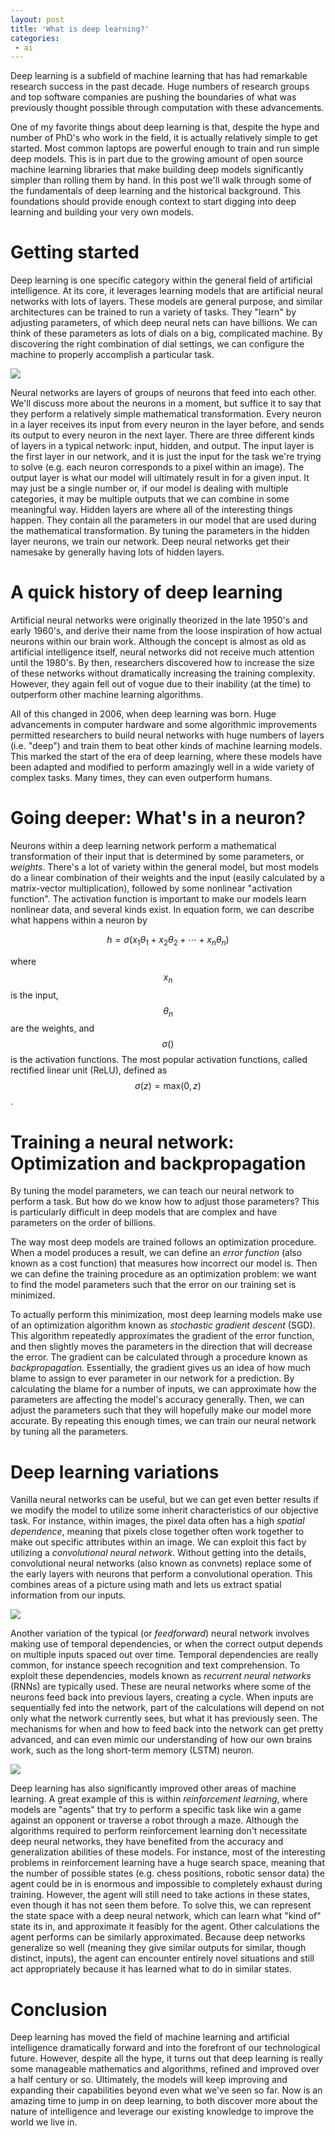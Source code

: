 ```yaml
---
layout: post
title: 'What is deep learning?'
categories:
 - ai
---
```


Deep learning is a subfield of machine learning that has had remarkable research
success in the past decade. Huge numbers of research groups and top software
companies are pushing the boundaries of what was previously thought possible
through computation with these advancements.

One of my favorite things about deep learning is that, despite the hype and
number of PhD's who work in the field, it is actually relatively simple to get
started. Most common laptops are powerful enough to train and run simple deep
models. This is in part due to the growing amount of open source machine
learning libraries that make building deep models significantly simpler than
rolling them by hand. In this post we'll walk through some of the fundamentals
of deep learning and the historical background. This foundations should provide
enough context to start digging into deep learning and building your very own
models.


# Getting started

Deep learning is one specific category within the general field of artificial
intelligence. At its core, it leverages learning models that are artificial
neural networks with lots of layers. These models are general purpose, and
similar architectures can be trained to run a variety of tasks. They "learn" by
adjusting parameters, of which deep neural nets can have billions. We can think
of these parameters as lots of dials on a big, complicated machine. By
discovering the right combination of dial settings, we can configure the machine
to properly accomplish a particular task.

<img src="{{site.url}}/images/tf/ann.jpeg" style="display:block;margin:0 auto;">

Neural networks are layers of groups of neurons that feed into each other. We'll
discuss more about the neurons in a moment, but suffice it to say that they
perform a relatively simple mathematical transformation. Every neuron in a layer
receives its input from every neuron in the layer before, and sends its output
to every neuron in the next layer. There are three different kinds of layers in
a typical network: input, hidden, and output. The input layer is the first layer
in our network, and it is just the input for the task we're trying to solve
(e.g. each neuron corresponds to a pixel within an image). The output layer is
what our model will ultimately result in for a given input. It may just be a
single number or, if our model is dealing with multiple categories, it may be
multiple outputs that we can combine in some meaningful way. Hidden layers are
where all of the interesting things happen. They contain all the parameters in
our model that are used during the mathematical transformation. By tuning the
parameters in the hidden layer neurons, we train our network. Deep neural
networks get their namesake by generally having lots of hidden layers.

# A quick history of deep learning

Artificial neural networks were originally theorized in the late 1950's and
early 1960's, and derive their name from the loose inspiration of how actual
neurons within our brain work. Although the concept is almost as old as
artificial intelligence itself, neural networks did not receive much attention
until the 1980's. By then, researchers discovered how to increase the size of
these networks without dramatically increasing the training complexity.
However, they again fell out of vogue due to their inability (at the time) to
outperform other machine learning algorithms.

All of this changed in 2006, when deep learning was born. Huge advancements in
computer hardware and some algorithmic improvements permitted researchers to
build neural networks with huge numbers of layers (i.e. "deep") and train them
to beat other kinds of machine learning models. This marked the start of the era
of deep learning, where these models have been adapted and modified to perform
amazingly well in a wide variety of complex tasks. Many times, they can even
outperform humans.

# Going deeper: What's in a neuron?

Neurons within a deep learning network perform a mathematical transformation of
their input that is determined by some parameters, or _weights_. There's a lot
of variety within the general model, but most models do a linear combination of
their weights and the input (easily calculated by a matrix-vector
multiplication), followed by some nonlinear "activation function". The
activation function is important to make our models learn nonlinear data, and
several kinds exist. In equation form, we can describe what happens within a
neuron by

$$
h = \sigma(x_1\theta_1 + x_2\theta_2 + \cdots + x_n\theta_n)
$$

where $$x_n$$ is the input, $$\theta_n$$ are the weights, and $$\sigma()$$ is
the activation functions. The most popular activation
functions, called rectified linear unit (ReLU), defined as $$\sigma(z) =
\text{max}(0, z)$$.

# Training a neural network: Optimization and backpropagation

By tuning the model parameters, we can teach our neural network to perform
a task. But how do we know how to adjust those parameters? This is particularly
difficult in deep models that are complex and have parameters on the order of
billions.

The way most deep models are trained follows an optimization procedure. When a
model produces a result, we can define an _error function_ (also known as a cost
function) that measures how incorrect our model is. Then we can define the
training procedure as an optimization problem: we want to find the model
parameters such that the error on our training set is minimized.

To actually perform this minimization, most deep learning models make use of an
optimization algorithm known as _stochastic gradient descent_ (SGD). This
algorithm repeatedly approximates the gradient of the error function, and then
slightly moves the parameters in the direction that will decrease the error. The
gradient can be calculated through a procedure known as _backpropagation_.
Essentially, the gradient gives us an idea of how much blame to assign to ever
parameter in our network for a prediction. By calculating the blame for a number
of inputs, we can approximate how the parameters are affecting the model's
accuracy generally. Then, we can adjust the parameters such that they will
hopefully make our model more accurate. By repeating this enough times, we can
train our neural network by tuning all the parameters.

# Deep learning variations

Vanilla neural networks can be useful, but we can get even better results if we
modify the model to utilize some inherit characteristics of our objective task.
For instance, within images, the pixel data often has a high _spatial
dependence_, meaning that pixels close together often work together to make out
specific attributes within an image. We can exploit this fact by utilizing a
_convolutional neural network_. Without getting into the details, convolutional
neural networks (also known as convnets) replace some of the early layers with
neurons that perform a convolutional operation. This combines areas of a picture
using math and lets us extract spatial information from our inputs.

<img src="{{site.url}}/images/tf/convnet.png" style="display:block;margin:0 auto;">

Another variation of the typical (or _feedforward_) neural network involves
making use of temporal dependencies, or when the correct output depends on
multiple inputs spaced out over time. Temporal dependencies are really common,
for instance speech recognition and text comprehension. To exploit these
dependencies, models known as _recurrent neural networks_ (RNNs) are typically
used. These are neural networks where some of the neurons feed back into
previous layers, creating a cycle. When inputs are sequentially fed into the
network, part of the calculations will depend on not only what the network
currently sees, but what it has previously seen. The mechanisms for when and how
to feed back into the network can get pretty advanced, and can even mimic our
understanding of how our own brains work, such as the long short-term memory
(LSTM) neuron.

<img src="{{site.url}}/images/tf/rnn.gif" style="display:block;margin:0 auto;">

Deep learning has also significantly improved other areas of machine learning. A
great example of this is within _reinforcement learning_, where models are
"agents" that try to perform a specific task like win a game against an opponent
or traverse a robot through a maze. Although the algorithms required to perform
reinforcement learning don't necessitate deep neural networks, they have
benefited from the accuracy and generalization abilities of these models. For
instance, most of the interesting problems in reinforcement learning have a huge
search space, meaning that the number of possible states (e.g. chess positions,
robotic sensor data) the agent could be in is enormous and impossible to
completely exhaust during training. However, the agent will still need to take
actions in these states, even though it has not seen them before. To solve this,
we can represent the state space with a deep neural network, which can learn
what "kind of" state its in, and approximate it feasibly for the agent. Other
calculations the agent performs can be similarly approximated. Because deep
networks generalize so well (meaning they give similar outputs for similar,
though distinct, inputs), the agent can encounter entirely novel situations and
still act appropriately because it has learned what to do in similar states.

# Conclusion

Deep learning has moved the field of machine learning and artificial
intelligence dramatically forward and into the forefront of our technological
future. However, despite all the hype, it turns out that deep learning is really
some manageable mathematics and algorithms, refined and improved over a half
century or so. Ultimately, the models will keep improving and expanding their
capabilities beyond even what we've seen so far. Now is an amazing time to jump
in on deep learning, to both discover more about the nature of intelligence and
leverage our existing knowledge to improve the world we live in.

